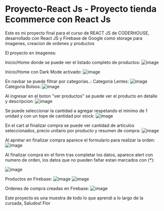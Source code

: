 # Proyecto-React Js - Proyecto tienda Ecommerce con React Js

Este es mi proyecto final para el curso de REACT JS de CODERHOUSE, desarrollado con React JS y Firebase de Google como storage para imagenes, creacion de ordenes y productos

El proyecto en imagenes:

Inicio/Home donde se puede ver el listado completo de productos:
![image](https://user-images.githubusercontent.com/99660646/212424776-8d8e1910-7841-4f02-8948-aec8d1ff03a6.png)

Inicio/Home con Dark Mode activado:
![image](https://user-images.githubusercontent.com/99660646/212424877-47bb45e9-e973-45f9-93f3-b523e74704d4.png)

En navbar se puede filtrar por categorias..:
Categoria Lentes:
![image](https://user-images.githubusercontent.com/99660646/212424984-230084c6-7dc8-4b03-b5e8-e88e2990212e.png)
Categoria Bolsos:
![image](https://user-images.githubusercontent.com/99660646/212425075-ca833ce5-8176-4cc2-99df-0bb7742093ab.png)

Al ingresar en el boton "ver productos" se puede ver el producto en detalle y descripcion:
![image](https://user-images.githubusercontent.com/99660646/212425179-2b303326-c1dc-4fbf-b9d0-675114bfaa0e.png)

Se puede seleccionar la cantidad a agregar respetando el minimo de 1 unidad y con un tope de cantidad por stock:
![image](https://user-images.githubusercontent.com/99660646/212425302-195eb8d4-4ae2-429a-9b9c-e4f09b959c0b.png)

En el cart al finalizar compra se puede ver cantidad de articulos seleccionados, precio unitario por producto y resumen de compra:
![image](https://user-images.githubusercontent.com/99660646/212426052-0255d0e8-da4f-4c94-819b-bed70a037537.png)

Al apretar en finalizar compra aparece el formulario para realizar la orden:
![image](https://user-images.githubusercontent.com/99660646/212426614-05fbea25-dd55-46e6-b2b0-d86125bad05f.png)


Al finalizar compra en el form tras completar los datos, aparece alert con numero de orden, los datos que no pueden faltar estan marcados con (*):

![image](https://user-images.githubusercontent.com/99660646/212426818-31094639-add1-4ba2-a0d3-bc929e2b7cfd.png)

Productos en Firebase:
![image](https://user-images.githubusercontent.com/99660646/212427261-54078f53-5a9d-47a1-8e2d-400e415f8112.png)
![image](https://user-images.githubusercontent.com/99660646/212427380-9e85d1a7-b6e2-468b-82d6-8a7c1735972c.png)

Ordenes de compra creadas en Firebase:
![image](https://user-images.githubusercontent.com/99660646/212427518-af0bf663-733f-45e6-be58-cea53ed59212.png)

Este proyecto es una muestra de todo lo que aprendi a lo largo de la cursada,
Saludos!
Flor 


